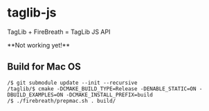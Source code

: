 taglib-js
=========
<p>TagLib + FireBreath = TagLib JS API</p>
**Not working yet!**

Build for Mac OS
---------
<pre><code>/$ git submodule update --init --recursive
/taglib/$ cmake -DCMAKE_BUILD_TYPE=Release -DENABLE_STATIC=ON -DBUILD_EXAMPLES=ON -DCMAKE_INSTALL_PREFIX=build
/$ ./firebreath/prepmac.sh . build/
</code></pre>
